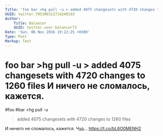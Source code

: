 ```yaml
---
Title: 'foo bar >hg pull -u > added 4075 changesets with 4720 changes to 1260 files  И ничего не сломалось, кажется.'
UUID: twitter.795300312714248193
Author:
    Title: Balancer
    UUID: twitter.user.balancer73
Date: 'Sun, 06 Nov 2016 19:22:25 +0300'
Type: Post
Markup: Text
---
```


# foo bar >hg pull -u > added 4075 changesets with 4720 changes to 1260 files  И ничего не сломалось, кажется.

#foo #bar >hg pull -u
> added 4075 changesets with 4720 changes to 1260 files

И ничего не сломалось, кажется. Чуд… https://t.co/bL6O0MENH2